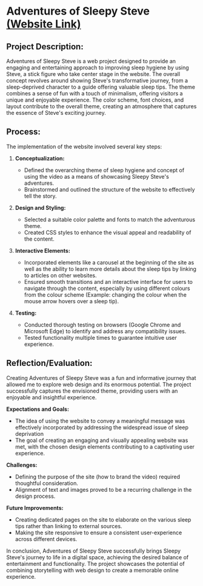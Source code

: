 # Adventures of Sleepy Steve [(Website Link)](https://jheel2006.github.io/30MFF_Website/)

## Project Description:
Adventures of Sleepy Steve is a web project designed to provide an engaging and entertaining approach to improving sleep hygiene by using Steve, a stick figure who take center stage in the website. The overall concept revolves around showing Steve's transformative journey, from a sleep-deprived character to a guide offering valuable sleep tips. The theme combines a sense of fun with a touch of minimalism, offering visitors a unique and enjoyable experience. The color scheme, font choices, and layout contribute to the overall theme, creating an atmosphere that captures the essence of Steve's exciting journey.

## Process:
The implementation of the website involved several key steps:

1. **Conceptualization:**
   - Defined the overarching theme of sleep hygiene and concept of using the video as a means of showcasing Sleepy Steve's adventures.
   - Brainstormed and outlined the structure of the website to effectively tell the story.

2. **Design and Styling:**
   - Selected a suitable color palette and fonts to match the adventurous theme.
   - Created CSS styles to enhance the visual appeal and readability of the content.

3. **Interactive Elements:**
   - Incorporated elements like a carousel at the beginning of the site as well as the ability to learn more details about the sleep tips by linking to articles on other websites.
   - Ensured smooth transitions and an interactive interface for users to navigate through the content, especially by using different colours from the colour scheme (Example: changing the colour when the mouse arrow hovers over a sleep tip).

4. **Testing:**
   - Conducted thorough testing on browsers (Google Chrome and Microsoft Edge) to identify and address any compatibility issues.
   - Tested functionality multiple times to guarantee intuitive user experience.


## Reflection/Evaluation:
Creating Adventures of Sleepy Steve was a fun and informative journey that allowed me to explore web design and its enormous potential. The project successfully captures the envisioned theme, providing users with an enjoyable and insightful experience.

**Expectations and Goals:**
   - The idea of using the website to convey a meaningful message was effectively incorporated by addressing the widespread issue of sleep deprivation
   - The goal of creating an engaging and visually appealing website was met, with the chosen design elements contributing to a captivating user experience.

**Challenges:**
   - Defining the purpose of the site (how to brand the video) required thoughtful consideration. 
   - Alignment of text and images proved to be a recurring challenge in the design process.

**Future Improvements:**
   - Creating dedicated pages on the site to elaborate on the various sleep tips rather than linking to external sources.
   - Making the site responsive to ensure a consistent user-experience across different devices.

In conclusion, Adventures of Sleepy Steve successfully brings Sleepy Steve's journey to life in a digital space, achieving the desired balance of entertainment and functionality. The project showcases the potential of combining storytelling with web design to create a memorable online experience.

